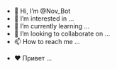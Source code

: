 - 👋 Hi, I’m @Nov_Bot
- 👀 I’m interested in ...
- 🌱 I’m currently learning ...
- 💞️ I’m looking to collaborate on ...
- 📫 How to reach me ...

<!---
andrey100-falower/andrey100-falower is a ✨ special ✨ repository because its `README.md` (this file) appears on your GitHub profile.
You can click the Preview link to take a look at your changes.
--->
- ❤️ Привет ...
